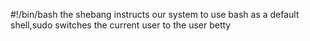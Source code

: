 #!/bin/bash
the shebang instructs our system to use bash as a default shell,sudo switches the current user to the user betty
